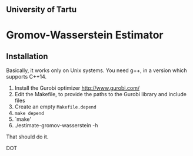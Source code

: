 
## University of Tartu

# Gromov-Wasserstein Estimator


## Installation

Basically, it works only on Unix systems.  You need g++, in a version which supports C++14.

1. Install the Gurobi optimizer http://www.gurobi.com/
2. Edit the Makefile, to provide the paths to the Gurobi library and include files
3. Create an empty `Makefile.depend`
4. `make depend`
5. `make'
6. ./estimate-gromov-wasserstein -h

That should do it.


DOT
